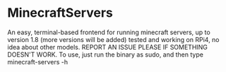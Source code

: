 # MinecraftServers
An easy, terminal-based frontend for running minecraft servers, up to version 1.8 (more versions will be added)
tested and working on RPi4, no idea about other models.
REPORT AN ISSUE PLEASE IF SOMETHING DOESN'T WORK.
To use, just run the binary as sudo, and then type minecraft-servers -h
